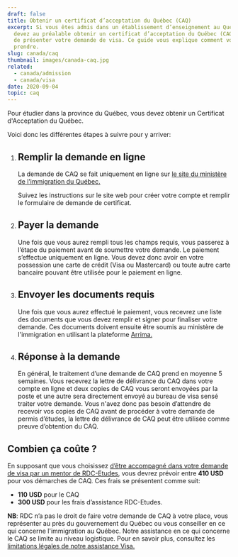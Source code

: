 ```yaml
---
draft: false
title: Obtenir un certificat d’acceptation du Québec (CAQ)
excerpt: Si vous êtes admis dans un établissement d’enseignement au Québec, vous
  devez au préalable obtenir un certificat d’acceptation du Québec (CAQ) avant
  de présenter votre demande de visa. Ce guide vous explique comment vous y
  prendre.
slug: canada/caq
thumbnail: images/canada-caq.jpg
related:
  - canada/admission
  - canada/visa
date: 2020-09-04
topic: caq
---
```

Pour étudier dans la province du Québec, vous devez obtenir un Certificat d'Acceptation du Québec.

Voici donc les différentes étapes à suivre pour y arriver:

1. ## Remplir la demande en ligne

   La demande de CAQ se fait uniquement en ligne sur <a href="https://www.immigration-quebec.gouv.qc.ca/fr/services/caq-electronique/nouvelle-demande.html" target="_blank" rel="nofollow noopener">le site du ministère de l’immigration du Québec.</a>

   Suivez les instructions sur le site web pour créer votre compte et remplir le formulaire de demande de certificat.
2. ## Payer la demande

   Une fois que vous aurez rempli tous les champs requis, vous passerez à l’étape du paiement avant de soumettre votre demande. Le paiement s’effectue uniquement en ligne. Vous devez donc avoir en votre possession une carte de crédit (Visa ou Mastercard) ou toute autre carte bancaire pouvant être utilisée pour le paiement en ligne.
3. ## Envoyer les documents requis

   Une fois que vous aurez effectué le paiement, vous recevrez une liste des documents que vous devez remplir et signer pour finaliser votre demande.
   Ces documents doivent ensuite être soumis au ministère de l'immigration en utilisant la plateforme <a href="http://www.immigration-quebec.gouv.qc.ca/fr/informations/arrima/depot-documents.html" target="_blank" rel="nofollow noopener">Arrima.</a>
4. ## Réponse à la demande

   En général, le traitement d’une demande de CAQ prend en moyenne 5 semaines. Vous recevrez la lettre de délivrance du CAQ dans votre compte en ligne et deux copies de CAQ vous seront envoyées par la poste et une autre sera directement envoyé au bureau de visa sensé traiter votre demande.
   Vous n'avez donc pas besoin d’attendre de recevoir vos copies de CAQ avant de procéder à votre demande de permis d’études, la lettre de délivrance de CAQ peut être utilisée comme preuve d’obtention du CAQ.

## Combien ça coûte ?

En supposant que vous choisissez [d’être accompagné dans votre demande de visa par un mentor de RDC-Etudes](/accompagnement), vous devrez prévoir entre **410 USD** pour vos démarches de CAQ.
Ces frais se présentent comme suit:

* **110 USD** pour le CAQ
* **300 USD** pour les frais d’assistance RDC-Etudes.

**NB**: RDC n’a pas le droit de faire votre demande de CAQ à votre place, vous représenter au près du gouvernement du Québec ou vous conseiller en ce qui concerne l'immigration au Québec. Notre assistance en ce qui concerne le CAQ se limite au niveau logistique. Pour en savoir plus, consultez les [limitations légales de notre assistance Visa.](/assistance-visa)